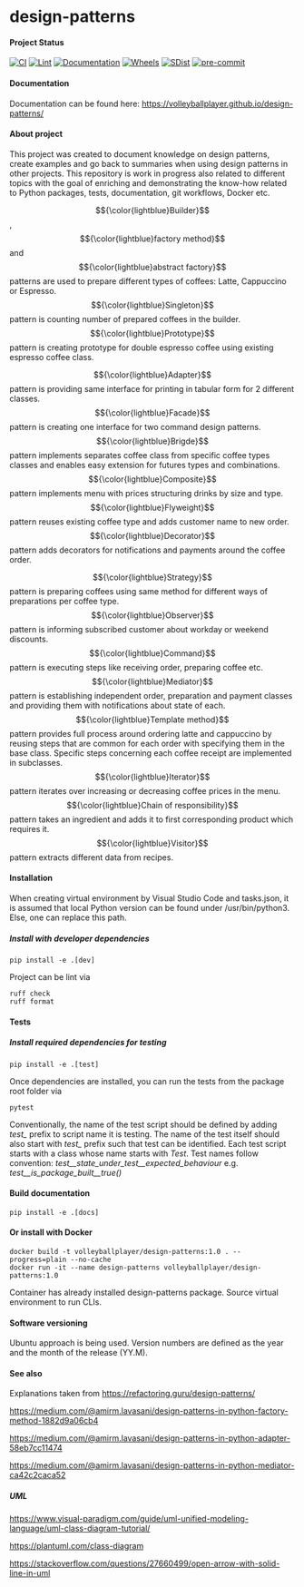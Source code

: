 # design-patterns

#### Project Status

[![CI](https://github.com/VolleyballPlayer/design-patterns/actions/workflows/ci.yml/badge.svg)](https://github.com/VolleyballPlayer/design-patterns/actions/workflows/ci.yml)
[![Lint](https://github.com/VolleyballPlayer/design-patterns/actions/workflows/linter.yml/badge.svg)](https://github.com/VolleyballPlayer/design-patterns/actions/workflows/linter.yml)
[![Documentation](https://github.com/VolleyballPlayer/design-patterns/actions/workflows/gh-pages.yml/badge.svg)](https://github.com/VolleyballPlayer/design-patterns/actions/workflows/gh-pages.yml)
[![Wheels](https://github.com/VolleyballPlayer/design-patterns/actions/workflows/wheels.yml/badge.svg)](https://github.com/VolleyballPlayer/design-patterns/actions/workflows/wheels.yml)
[![SDist](https://github.com/VolleyballPlayer/design-patterns/actions/workflows/sdist.yml/badge.svg)](https://github.com/VolleyballPlayer/design-patterns/actions/workflows/sdist.yml)
[![pre-commit](https://img.shields.io/badge/pre--commit-enabled-brightgreen?logo=pre-commit)](https://github.com/pre-commit/pre-commit)

#### Documentation

Documentation can be found here: https://volleyballplayer.github.io/design-patterns/

#### About project

This project was created to document knowledge on design patterns, create examples and go back to summaries when using design patterns in other projects. This repository is work in progress also related to different topics with the goal of enriching and demonstrating the know-how related to Python packages, tests, documentation, git workflows, Docker etc.

$${\color{lightblue}Builder}$$, $${\color{lightblue}factory method}$$ and $${\color{lightblue}abstract factory}$$ patterns are used to prepare
different types of coffees: Latte, Cappuccino or Espresso.
$${\color{lightblue}Singleton}$$ pattern is counting number of prepared coffees in the builder.
$${\color{lightblue}Prototype}$$ pattern is creating prototype for double espresso coffee using existing espresso coffee class.

$${\color{lightblue}Adapter}$$ pattern is providing same interface for printing in tabular form for 2 different classes.
$${\color{lightblue}Facade}$$ pattern is creating one interface for two command design patterns.
$${\color{lightblue}Brigde}$$ pattern implements separates coffee class from specific coffee types classes and enables easy extension
for futures types and combinations.
$${\color{lightblue}Composite}$$ pattern implements menu with prices structuring drinks by size and type.
$${\color{lightblue}Flyweight}$$ pattern reuses existing coffee type and adds customer name to new order.
$${\color{lightblue}Decorator}$$ pattern adds decorators for notifications and payments around the coffee order.

$${\color{lightblue}Strategy}$$ pattern is preparing coffees using same method for
different ways of preparations per coffee type.
$${\color{lightblue}Observer}$$ pattern is informing subscribed customer about workday or weekend discounts.
$${\color{lightblue}Command}$$ pattern is executing steps like receiving order, preparing coffee etc.
$${\color{lightblue}Mediator}$$ pattern is establishing independent order, preparation and payment classes and providing them with notifications about state of each.
$${\color{lightblue}Template method}$$ pattern provides full process around ordering latte and cappuccino by reusing steps that
are common for each order with specifying them in the base class. Specific steps concerning each coffee receipt are implemented in subclasses.
$${\color{lightblue}Iterator}$$ pattern iterates over increasing or decreasing coffee prices in the menu.
$${\color{lightblue}Chain of responsibility}$$ pattern takes an ingredient and adds it to first corresponding product which requires it.
$${\color{lightblue}Visitor}$$ pattern extracts different data from recipes.

#### Installation

When creating virtual environment by Visual Studio Code and tasks.json, it is assumed that local Python version can be found under /usr/bin/python3. Else, one can replace this path.

##### Install with developer dependencies

``` shell
pip install -e .[dev]
```

Project can be lint via

``` shell
ruff check
ruff format
```

#### Tests

##### Install required dependencies for testing

``` shell
pip install -e .[test]
```

Once dependencies are installed, you can run the tests from the package root folder via

``` shell
pytest
```

Conventionally, the name of the test script should be defined by adding *test_* prefix to script name it is testing. The name of the test itself should also start with *test_* prefix such that test can be identified. Each test script starts with a class whose name starts with *Test*. Test names follow convention: *test__state_under_test__expected_behaviour* e.g. *test__is_package_built__true()*

#### Build documentation

``` shell
pip install -e .[docs]
```

#### Or install with Docker

``` shell
docker build -t volleyballplayer/design-patterns:1.0 . --progress=plain --no-cache
docker run -it --name design-patterns volleyballplayer/design-patterns:1.0
```
Container has already installed design-patterns package. Source virtual environment to run CLIs.

#### Software versioning

Ubuntu approach is being used. Version numbers are defined as the year and the month of the release (YY.M).

#### See also

Explanations taken from https://refactoring.guru/design-patterns/

https://medium.com/@amirm.lavasani/design-patterns-in-python-factory-method-1882d9a06cb4

https://medium.com/@amirm.lavasani/design-patterns-in-python-adapter-58eb7cc11474

https://medium.com/@amirm.lavasani/design-patterns-in-python-mediator-ca42c2caca52

##### UML
https://www.visual-paradigm.com/guide/uml-unified-modeling-language/uml-class-diagram-tutorial/

https://plantuml.com/class-diagram

https://stackoverflow.com/questions/27660499/open-arrow-with-solid-line-in-uml
